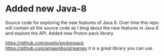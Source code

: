Added new Java-8
======

Source code for exploring the new features of Java 8.  Over time this repo will contain all the source code as I blog about the new
features in Java 8 and explore the API.
Added new Proton pack library 

https://github.com/poetix/protonpack
https://github.com/amaembo/streamex  it is a great library you can use 